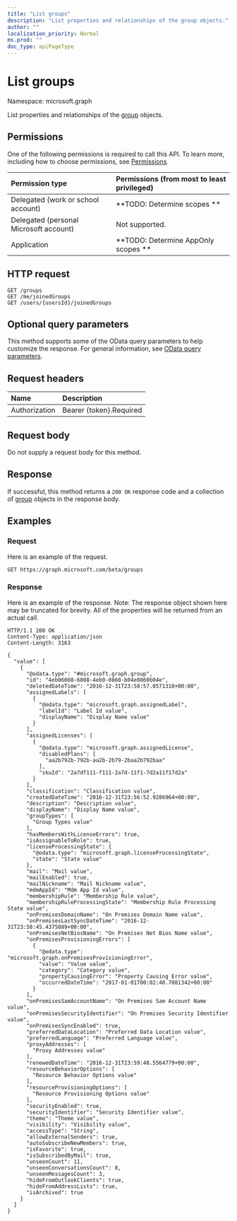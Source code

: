 ```yaml
---
title: "List groups"
description: "List properties and relationships of the group objects."
author: ""
localization_priority: Normal
ms.prod: ""
doc_type: apiPageType
---
```


# List groups

Namespace: microsoft.graph

List properties and relationships of the [group](../resources/group.md) objects.

## Permissions
One of the following permissions is required to call this API. To learn more, including how to choose permissions, see [Permissions](/concepts/permissions-reference.md).

|Permission type|Permissions (from most to least privileged)|
|:---|:---|
|Delegated (work or school account)|**TODO: Determine scopes **|
|Delegated (personal Microsoft account)|Not supported.|
|Application|**TODO: Determine AppOnly scopes **|

## HTTP request
<!-- {
  "blockType": "ignored"
}
-->
``` http
GET /groups
GET /me/joinedGroups
GET /users/{usersId}/joinedGroups
```

## Optional query parameters
This method supports some of the OData query parameters to help customize the response. For general information, see [OData query parameters](/graph/query-parameters).

## Request headers
|Name|Description|
|:---|:---|
|Authorization|Bearer {token}.Required|

## Request body
Do not supply a request body for this method.

## Response
If successful, this method returns a `200 OK` response code and a collection of [group](../resources/group.md) objects in the response body.

## Examples

### Request
Here is an example of the request.
<!-- {
  "blockType": "request",
  "name": "get_group"
}
-->
``` http
GET https://graph.microsoft.com/beta/groups
```

### Response
Here is an example of the response. Note: The response object shown here may be truncated for brevity. All of the properties will be returned from an actual call.
<!-- {
  "blockType": "response",
  "truncated": true,
  "@odata.type": "collection(microsoft.graph.group)"
}
-->
``` http
HTTP/1.1 200 OK
Content-Type: application/json
Content-Length: 3163

{
  "value": [
    {
      "@odata.type": "#microsoft.graph.group",
      "id": "4eb06008-6008-4eb0-0860-b04e0860b04e",
      "deletedDateTime": "2016-12-31T23:58:57.0571318+00:00",
      "assignedLabels": [
        {
          "@odata.type": "microsoft.graph.assignedLabel",
          "labelId": "Label Id value",
          "displayName": "Display Name value"
        }
      ],
      "assignedLicenses": [
        {
          "@odata.type": "microsoft.graph.assignedLicense",
          "disabledPlans": [
            "aa2b792b-792b-aa2b-2b79-2baa2b792baa"
          ],
          "skuId": "2a7df111-f111-2a7d-11f1-7d2a11f17d2a"
        }
      ],
      "classification": "Classification value",
      "createdDateTime": "2016-12-31T23:56:52.9286964+00:00",
      "description": "Description value",
      "displayName": "Display Name value",
      "groupTypes": [
        "Group Types value"
      ],
      "hasMembersWithLicenseErrors": true,
      "isAssignableToRole": true,
      "licenseProcessingState": {
        "@odata.type": "microsoft.graph.licenseProcessingState",
        "state": "State value"
      },
      "mail": "Mail value",
      "mailEnabled": true,
      "mailNickname": "Mail Nickname value",
      "mdmAppId": "Mdm App Id value",
      "membershipRule": "Membership Rule value",
      "membershipRuleProcessingState": "Membership Rule Processing State value",
      "onPremisesDomainName": "On Premises Domain Name value",
      "onPremisesLastSyncDateTime": "2016-12-31T23:58:45.4375089+00:00",
      "onPremisesNetBiosName": "On Premises Net Bios Name value",
      "onPremisesProvisioningErrors": [
        {
          "@odata.type": "microsoft.graph.onPremisesProvisioningError",
          "value": "Value value",
          "category": "Category value",
          "propertyCausingError": "Property Causing Error value",
          "occurredDateTime": "2017-01-01T00:02:40.7081342+00:00"
        }
      ],
      "onPremisesSamAccountName": "On Premises Sam Account Name value",
      "onPremisesSecurityIdentifier": "On Premises Security Identifier value",
      "onPremisesSyncEnabled": true,
      "preferredDataLocation": "Preferred Data Location value",
      "preferredLanguage": "Preferred Language value",
      "proxyAddresses": [
        "Proxy Addresses value"
      ],
      "renewedDateTime": "2016-12-31T23:59:48.5564779+00:00",
      "resourceBehaviorOptions": [
        "Resource Behavior Options value"
      ],
      "resourceProvisioningOptions": [
        "Resource Provisioning Options value"
      ],
      "securityEnabled": true,
      "securityIdentifier": "Security Identifier value",
      "theme": "Theme value",
      "visibility": "Visibility value",
      "accessType": "String",
      "allowExternalSenders": true,
      "autoSubscribeNewMembers": true,
      "isFavorite": true,
      "isSubscribedByMail": true,
      "unseenCount": 11,
      "unseenConversationsCount": 8,
      "unseenMessagesCount": 3,
      "hideFromOutlookClients": true,
      "hideFromAddressLists": true,
      "isArchived": true
    }
  ]
}
```

